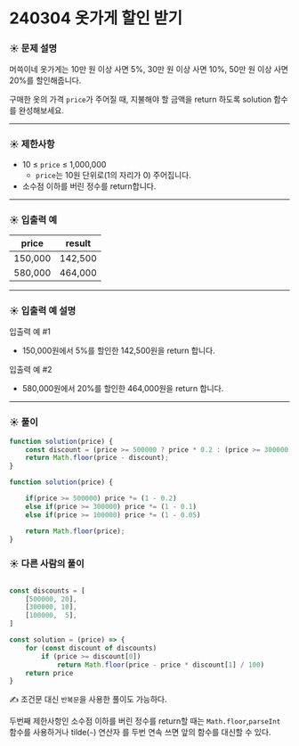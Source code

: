 # 240304 옷가게 할인 받기

### ☀️ 문제 설명

머쓱이네 옷가게는 10만 원 이상 사면 5%, 30만 원 이상 사면 10%, 50만 원 이상 사면 20%를 할인해줍니다.

구매한 옷의 가격 `price`가 주어질 때, 지불해야 할 금액을 return 하도록 solution 함수를 완성해보세요.

---

### ☀️ **제한사항**

- 10 ≤ `price` ≤ 1,000,000
    - `price`는 10원 단위로(1의 자리가 0) 주어집니다.
- 소수점 이하를 버린 정수를 return합니다.

---

### ☀️ **입출력 예**

| price | result |
| --- | --- |
| 150,000 | 142,500 |
| 580,000 | 464,000 |

---

### ☀️ **입출력 예 설명**

입출력 예 #1

- 150,000원에서 5%를 할인한 142,500원을 return 합니다.

입출력 예 #2

- 580,000원에서 20%를 할인한 464,000원을 return 합니다.

---

### ☀️ 풀이

```jsx
function solution(price) {
    const discount = (price >= 500000 ? price * 0.2 : (price >= 300000 ? price * 0.1 : (price >= 100000 ? price * 0.05 : 0)));
    return Math.floor(price - discount);
}
```

```jsx
function solution(price) {

    if(price >= 500000) price *= (1 - 0.2)
    else if(price >= 300000) price *= (1 - 0.1)
    else if(price >= 100000) price *= (1 - 0.05)

    return Math.floor(price);
}
```

### ☀️ 다른 사람의 풀이

```jsx

const discounts = [
    [500000, 20],
    [300000, 10],
    [100000,  5],
]

const solution = (price) => {
    for (const discount of discounts)
        if (price >= discount[0])
            return Math.floor(price - price * discount[1] / 100)
    return price
}
```

✍️  조건문 대신 `반복문`을 사용한 풀이도 가능하다.

두번째 제한사항인 소수점 이하를 버린 정수를 return할 때는 `Math.floor`,`parseInt` 함수를 사용하거나 tilde(`~`) 연산자 를 두번 연속 쓰면 앞의 함수를 대신할 수 있다.